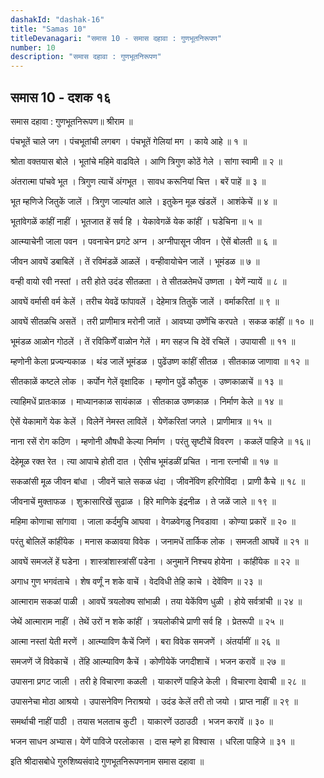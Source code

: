 ```yaml
---
dashakId: "dashak-16"
title: "Samas 10"
titleDevanagari: "समास 10 - समास दहावा : गुणभूतनिरूपण"
number: 10
description: "समास दहावा : गुणभूतनिरूपण"
---
```


## समास 10 - दशक १६

समास दहावा : गुणभूतनिरूपण॥ श्रीराम ॥

पंचभूतें चाले जग । पंचभूतांची लगबग ।
पंचभूतें गेलियां मग । काये आहे ॥ १ ॥

श्रोता वक्तयास बोले । भूतांचे महिमे वाढविले ।
आणि त्रिगुण कोठें गेले । सांगा स्वामी ॥ २ ॥

अंतरात्मा पांचवे भूत । त्रिगुण त्याचें अंगभूत ।
सावध करूनियां चित्त । बरें पाहें ॥ ३ ॥

भूत म्हणिजे जितुकें जालें । त्रिगुण जाल्यांत आले ।
इतुकेन मूळ खंडलें । आशंकेचें ॥ ४ ॥

भूतांवेगळें कांहीं नाहीं । भूतजात हें सर्व हि ।
येकावेगळें येक कांहीं । घडेचिना ॥ ५ ॥

आत्म्याचेनी जाला पवन । पवनाचेन प्रगटे अग्न ।
अग्नीपासून जीवन । ऐसें बोलती ॥ ६ ॥

जीवन आवघें डबाबिलें । तें रविमंडळें आळलें ।
वन्हीवायोचेन जालें । भूमंडळ ॥ ७ ॥

वन्ही वायो रवी नस्तां । तरी होते उदंड सीतळता ।
ते सीतळतेमधें उष्णता । येणें न्यायें ॥ ८ ॥

आवघें वर्मासी वर्म केलें । तरीच येवढें फांपावलें ।
देहेमात्र तितुकें जालें । वर्माकरितां ॥ ९ ॥

आवघें सीतळचि असतें । तरी प्राणीमात्र मरोनी जातें ।
आवघ्या उष्णेंचि करपते । सकळ कांहीं ॥ १० ॥

भूमंडळ आळोन गोठलें । तें रविकिर्णें वाळोन गेलें ।
मग सहज चि देवें रचिलें । उपायासी ॥ ११ ॥

म्हणोनी केला प्रज्यन्यकाळ । थंड जालें भूमंडळ ।
पुढेंउष्ण कांहीं सीतळ । सीतकाळ जाणावा ॥ १२ ॥

सीतकाळें कष्टले लोक । कर्पोन गेलें वृक्षादिक ।
म्हणोन पुढें कौतुक । उष्णकाळाचें ॥ १३ ॥

त्याहिमधें प्रातःकाळ । माध्यानकाळ सायंकाळ ।
सीतकाळ उष्णकाळ । निर्माण केले ॥ १४ ॥

ऐसें येकामागें येक केलें । विलेनें नेमस्त लाविलें ।
येणेंकरितां जगले । प्राणीमात्र ॥ १५ ॥

नाना रसें रोग कठिण । म्हणोनी औषधी केल्या निर्माण ।
परंतु सृष्टीचें विवरण । कळलें पाहिजे ॥ १६॥

देहेमूळ रक्त रेत । त्या आपाचे होती दात ।
ऐसीच भूमंडळीं प्रचित । नाना रत्नांची ॥ १७ ॥

सकळांसी मूळ जीवन बांधा । जीवनें चाले सकळ धंदा ।
जीवनेंविण हरिगोविंदा । प्राणी कैचे ॥ १८ ॥

जीवनाचें मुक्ताफळ । शुक्रासारिखें सुढाळ ।
हिरे माणिके इंद्रनीळ । ते जळें जाले ॥ १९ ॥

महिमा कोणाचा सांगावा । जाला कर्दमुचि आघवा ।
वेगळवेगळु निवडावा । कोण्या प्रकारें ॥ २० ॥

परंतु बोलिलें कांहींयेक । मनास कळावया विवेक ।
जनामधें तार्किक लोक । समजती आघवें ॥ २१ ॥

आवघें समजलें हें घडेना । शास्त्रांशास्त्रांसीं पडेना ।
अनुमानें निश्चय होयेना । कांहींयेक ॥ २२ ॥

अगाध गुण भगवंताचे । शेष वर्णूं न शके वाचें ।
वेदविधी तेहि काचे । देवेंविण ॥ २३ ॥

आत्माराम सकळां पाळी । आवघें त्रयलोक्य सांभाळी ।
तया येकेंविण धुळी । होये सर्वत्रांची ॥ २४ ॥

जेथें आत्माराम नाहीं । तेथें उरों न शके कांहीं ।
त्रयलोकीचे प्राणी सर्व हि । प्रेतरूपी ॥ २५ ॥

आत्मा नस्तां येती मरणें । आत्म्याविण कैचें जिणें ।
बरा विवेक समजणें । अंतर्यामीं ॥ २६ ॥

समजणें जें विवेकाचें । तेंहि आत्म्याविण कैचें ।
कोणीयेकें जगदीशाचें । भजन करावें ॥ २७ ॥

उपासना प्रगट जाली । तरी हे विचारणा कळली ।
याकारणें पाहिजे केली । विचारणा देवाची ॥ २८ ॥

उपासनेचा मोठा आश्रयो । उपासनेविण निराश्रयो ।
उदंड केलें तरी तो जयो । प्राप्त नाहीं ॥ २९ ॥

समर्थाची नाहीं पाठी । तयास भलताच कुटी ।
याकारणें उठाउठी । भजन करावें ॥ ३० ॥

भजन साधन अभ्यास। येणें पाविजे परलोकास ।
दास म्हणे हा विश्वास । धरिला पाहिजे ॥ ३१ ॥

इति श्रीदासबोधे गुरुशिष्यसंवादे
गुणभूतनिरूपणनाम समास दहावा ॥